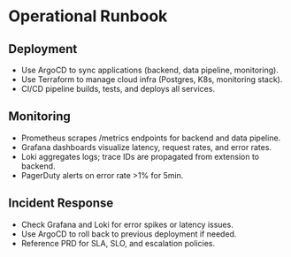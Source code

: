# Operational Runbook

## Deployment

- Use ArgoCD to sync applications (backend, data pipeline, monitoring).
- Use Terraform to manage cloud infra (Postgres, K8s, monitoring stack).
- CI/CD pipeline builds, tests, and deploys all services.

## Monitoring

- Prometheus scrapes /metrics endpoints for backend and data pipeline.
- Grafana dashboards visualize latency, request rates, and error rates.
- Loki aggregates logs; trace IDs are propagated from extension to backend.
- PagerDuty alerts on error rate >1% for 5min.

## Incident Response

- Check Grafana and Loki for error spikes or latency issues.
- Use ArgoCD to roll back to previous deployment if needed.
- Reference PRD for SLA, SLO, and escalation policies.
